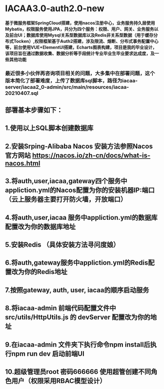 # IACAA3.0-auth2.0-new
#### 基于微服务框架SpringCloud搭建，使用nacos注册中心，业务服务持久层使用Mybatis，权限服务使用JPA，共分为四个服务：权限、用户、网关、业务服务以及前台UI；数据库使用Mysql关系型数据库以及Redis非关系型数据（用于缓存分布式Tocken）,权限框架基于Auth2搭建，涉及限流、熔断、分布式事务配置中心等，前台使用VUE+ElementUI搭建，Echarts图表构建，项目是我的毕业设计，该项目旨在通过数据收集、数据分析等手段统计专业毕业生毕业要求达成度，及一些其他功能

### 最近很多小伙伴再咨询项目相关的问题，大多集中在部署问题，这个版本简化了部署难度，上传了数据库sql脚本，路径为iacaa-server/iacaa2_0-admin/src/main/resources/iacaa-20210407.sql

## 部署基本步骤如下：
## 1.使用以上SQL脚本创建数据库
## 2.安装Srping-Alibaba Nacos 安装方法参照Nacos官方网站 https://nacos.io/zh-cn/docs/what-is-nacos.html
## 3.将auth,user,iacaa,gateway四个服务中appliction.yml的Nacos配置为你的安装机器IP:端口（云上服务器主要打开防火墙，开放端口）
## 4.将auth,user,iacaa 服务中appliction.yml的数据库配置改为你的数据库地址
## 5.安装Redis （具体安装方法寻问度娘）
## 6.将auth,gateway服务中appliction.yml的Redis配置改为你的Redis地址
## 7.按照gateway, auth, user, iacaa的顺序启动服务
## 8.将iacaa-admin 前端代码配置文件中 src/utils/HttpUtils.js 的 devServer 配置改为你的地址
## 9.在iacaa-admin 文件夹下执行命令npm install后执行npm run dev 启动前端UI
## 10.超级管理员root 密码666666 使用超管创建不同角色用户（权限采用RBAC模型设计）
